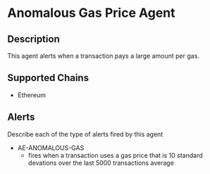 # Anomalous Gas Price Agent

## Description

This agent alerts when a transaction pays a large amount per gas.

## Supported Chains

- Ethereum

## Alerts

Describe each of the type of alerts fired by this agent

- AE-ANOMALOUS-GAS
  - fires when a transaction uses a gas price that is 10 standard devations over the last 5000 transactions average
